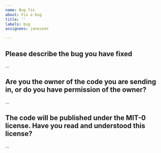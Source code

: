 ```yaml
---
name: Bug fix
about: Fix a bug
title: ''
labels: bug
assignees: janoszen

---
```


## Please describe the bug you have fixed

...

## Are you the owner of the code you are sending in, or do you have permission of the owner?

...

## The code will be published under the MIT-0 license. Have you read and understood this license?

...
